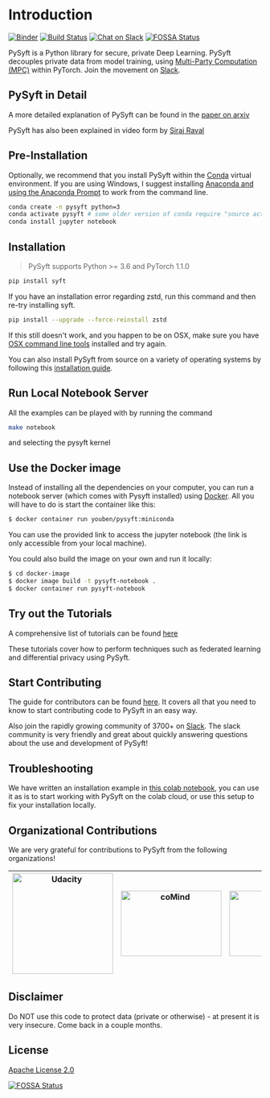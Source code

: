 # Introduction

[![Binder](https://mybinder.org/badge.svg)](https://mybinder.org/v2/gh/OpenMined/PySyft/master) [![Build Status](https://travis-ci.org/OpenMined/PySyft.svg?branch=torch_1)](https://travis-ci.org/OpenMined/PySyft) [![Chat on Slack](https://img.shields.io/badge/chat-on%20slack-7A5979.svg)](https://openmined.slack.com/messages/team_pysyft) [![FOSSA Status](https://app.fossa.io/api/projects/git%2Bgithub.com%2Fmatthew-mcateer%2FPySyft.svg?type=small)](https://app.fossa.io/projects/git%2Bgithub.com%2Fmatthew-mcateer%2FPySyft?ref=badge_small)

PySyft is a Python library for secure, private Deep Learning. PySyft decouples private data from model training, using [Multi-Party Computation (MPC)](https://en.wikipedia.org/wiki/Secure_multi-party_computation) within PyTorch. Join the movement on [Slack](http://slack.openmined.org/).

## PySyft in Detail

A more detailed explanation of PySyft can be found in the [paper on arxiv](https://arxiv.org/abs/1811.04017)

PySyft has also been explained in video form by [Siraj Raval](https://www.youtube.com/watch?v=39hNjnhY7cY&feature=youtu.be&a=)

## Pre-Installation

Optionally, we recommend that you install PySyft within the [Conda](https://docs.conda.io/projects/conda/en/latest/user-guide/overview.html) virtual environment. If you are using Windows, I suggest installing [Anaconda and using the Anaconda Prompt](https://docs.anaconda.com/anaconda/user-guide/getting-started/) to work from the command line.

```bash
conda create -n pysyft python=3
conda activate pysyft # some older version of conda require "source activate pysyft" instead.
conda install jupyter notebook
```

## Installation

> PySyft supports Python >= 3.6 and PyTorch 1.1.0

```bash
pip install syft
```

If you have an installation error regarding zstd, run this command and then re-try installing syft.

```bash
pip install --upgrade --force-reinstall zstd
```
If this still doesn't work, and you happen to be on OSX, make sure you have [OSX command line tools](https://railsapps.github.io/xcode-command-line-tools.html) installed and try again.

You can also install PySyft from source on a variety of operating systems by following this [installation guide](https://github.com/OpenMined/PySyft/blob/dev/INSTALLATION.md).

## Run Local Notebook Server

All the examples can be played with by running the command

```bash
make notebook
```

and selecting the pysyft kernel

## Use the Docker image

Instead of installing all the dependencies on your computer, you can run a notebook server (which comes with Pysyft installed) using [Docker](https://www.docker.com/). All you will have to do is start the container like this:

```bash
$ docker container run youben/pysyft:miniconda
```

You can use the provided link to access the jupyter notebook (the link is only accessible from your local machine).


You could also build the image on your own and run it locally:

```bash
$ cd docker-image
$ docker image build -t pysyft-notebook .
$ docker container run pysyft-notebook
```

## Try out the Tutorials

A comprehensive list of tutorials can be found [here](https://github.com/OpenMined/PySyft/tree/master/examples/tutorials)

These tutorials cover how to perform techniques such as federated learning and differential privacy using PySyft.

## Start Contributing

The guide for contributors can be found [here](https://github.com/OpenMined/PySyft/tree/master/CONTRIBUTING.md). It covers all that you need to know to start contributing code to PySyft in an easy way.

Also join the rapidly growing community of 3700+ on [Slack](http://slack.openmined.org). The slack community is very friendly and great about quickly answering questions about the use and development of PySyft!

## Troubleshooting

We have written an installation example in [this colab notebook](https://colab.research.google.com/drive/14tNU98OKPsP55Y3IgFtXPfd4frqbkrxK), you can use it as is to start working with PySyft on the colab cloud, or use this setup to fix your installation locally.

## Organizational Contributions

We are very grateful for contributions to PySyft from the following organizations!

[<img src="https://github.com/udacity/private-ai/blob/master/udacity-logo-vert-white.png?raw=true" alt="Udacity" width="200"/>](https://udacity.com/) | [<img src="https://raw.githubusercontent.com/coMindOrg/federated-averaging-tutorials/master/images/comindorg_logo.png" alt="coMind" width="200" height="130"/>](https://github.com/coMindOrg/federated-averaging-tutorials) | [<img src="https://arkhn.org/img/arkhn_logo_black.svg" alt="Arkhn" width="200" height="130"/>](http://ark.hn) | [<img src="https://raw.githubusercontent.com/dropoutlabs/files/master/dropout-labs-logo-white-2500.png" alt="Dropout Labs" width="200"/>](https://dropoutlabs.com/)
--------------------------------------------------------------|--------------------------------------------------------------|---------------------------------------------------------------------------|---------------------------------------------------------------------------

## Disclaimer

Do NOT use this code to protect data (private or otherwise) - at present it is very insecure. Come back in a couple months.

## License

[Apache License 2.0](https://github.com/OpenMined/PySyft/blob/master/LICENSE)

[![FOSSA Status](https://app.fossa.io/api/projects/git%2Bgithub.com%2Fmatthew-mcateer%2FPySyft.svg?type=large)](https://app.fossa.io/projects/git%2Bgithub.com%2Fmatthew-mcateer%2FPySyft?ref=badge_large)
